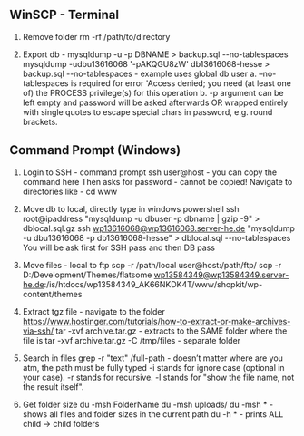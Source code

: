 ## WinSCP - Terminal
1. Remove folder
  rm -rf /path/to/directory

2. Export db - mysqldump -u -p DBNAME > backup.sql --no-tablespaces
  mysqldump -udbu13616068 '-pAKQGU8zW' db13616068-hesse > backup.sql --no-tablespaces - example uses global db user
a. –no-tablespaces is required for error 'Access denied; you need (at least one of) the PROCESS privilege(s) for this operation
b. -p argument can be left empty and password will be asked afterwards OR wrapped entirely with single quotes to escape special chars in password, e.g. round brackets.

## Command Prompt (Windows)
1. Login to SSH - command prompt
ssh user@host - you can copy the command here
Then asks for password - cannot be copied!
Navigate to directories like - cd www

2. Move db to local, directly type in windows powershell ssh root@ipaddress "mysqldump -u dbuser -p dbname | gzip -9" > dblocal.sql.gz
ssh wp13616068@wp13616068.server-he.de "mysqldump -u dbu13616068 -p db13616068-hesse" > dblocal.sql --no-tablespaces
You will be ask first for SSH pass and then DB pass

3. Move files - local to ftp
scp -r /path/local user@host:/path/ftp/
scp -r D:/Development/Themes/flatsome wp13584349@wp13584349.server-he.de:/is/htdocs/wp13584349_AK66NKDK4T/www/shopkit/wp-content/themes

4. Extract tgz file - navigate to the folder https://www.hostinger.com/tutorials/how-to-extract-or-make-archives-via-ssh/
tar -xvf archive.tar.gz - extracts to the SAME folder where the file is
tar -xvf archive.tar.gz -C /tmp/files - separate folder
5. Search in files
grep -r "text" /full-path - doesn’t matter where are you atm, the path must be fully typed
-i stands for ignore case (optional in your case).
-r stands for recursive.
-l stands for "show the file name, not the result itself".

6. Get folder size du -msh FolderName
du -msh uploads/
du -msh * - shows all files and folder sizes in the current path
du -h * - prints ALL child -> child folders
